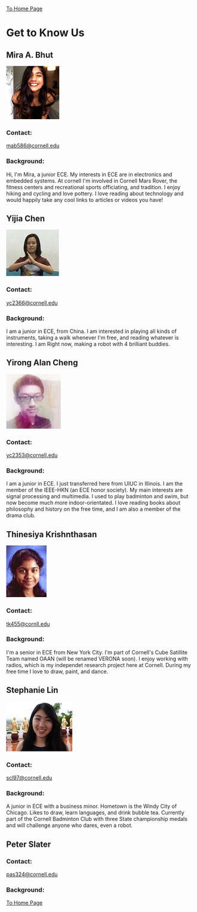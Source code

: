 [To Home Page](./index.md)

# Get to Know Us

## Mira A. Bhut 
![](./images/ourPics/mira.jpg)
### Contact: 
mab586@cornell.edu
### Background:
Hi, I'm Mira, a junior ECE. My interests in ECE are in electronics and embedded systems. At cornell I'm involved in Cornell Mars Rover, the fitness centers and recreational sports officiating, and tradition. I enjoy hiking and cycling and love pottery. I love reading about technology and would happily take any cool links to articles or videos you have!

## Yijia Chen 
![](./images/ourPics/yijia.jpg)
### Contact:
yc2366@cornell.edu
### Background:
I am a junior in ECE, from China.  I am interested in playing all kinds of instruments, taking a walk whenever I'm free, and reading whatever is interesting. I am Right now, making a robot with 4 brilliant buddies.

## Yirong Alan Cheng
![](./images/ourPics/alan.jpg) 
### Contact:
yc2353@cornell.edu
### Background:
I am a junior in ECE. I just transferred here from UIUC in Illinois. I am the member of the IEEE-HKN (an ECE honor society). My main interests are signal processing and multimedia. I used to play badminton and swim, but now become much more indoor-orientated. I love reading books about philosophy and history on the free time, and I am also a member of the drama club.

## Thinesiya Krishnthasan
![](./images/ourPics/thinesiya.JPG)
### Contact:
tk455@cornll.edu
### Background:
I'm a senior in ECE from New York City. I'm part of Cornell's Cube Satillite Team named OAAN (will be renamed VERONA soon). I enjoy working with radios, which is my independet research project here at Cornell. During my free time I love to draw, paint, and dance.

## Stephanie Lin
![](./images/ourPics/stephanie.jpg)
### Contact:
scl97@cornell.edu
### Background:
A junior in ECE with a business minor. Hometown is the Windy City of Chicago. Likes to draw, learn languages, and drink bubble tea. Currently part of the Cornell Badminton Club with three State championship medals and will challenge anyone who dares, even a robot.

## Peter Slater

### Contact:
pas324@cornell.edu
### Background:



[To Home Page](./index.md)
